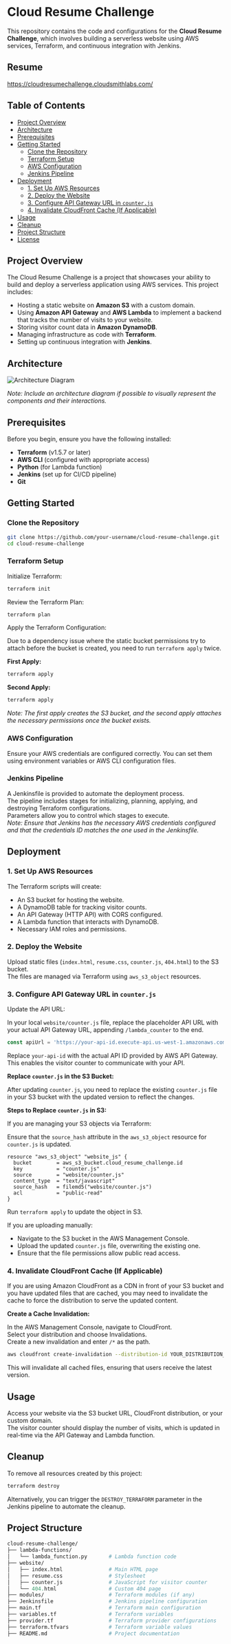 # **Cloud Resume Challenge**

This repository contains the code and configurations for the **Cloud Resume Challenge**, which involves building a serverless website using AWS services, Terraform, and continuous integration with Jenkins.

## **Resume**

https://cloudresumechallenge.cloudsmithlabs.com/

## **Table of Contents**

- [Project Overview](#project-overview)
- [Architecture](#architecture)
- [Prerequisites](#prerequisites)
- [Getting Started](#getting-started)
  - [Clone the Repository](#clone-the-repository)
  - [Terraform Setup](#terraform-setup)
  - [AWS Configuration](#aws-configuration)
  - [Jenkins Pipeline](#jenkins-pipeline)
- [Deployment](#deployment)
  - [1. Set Up AWS Resources](#1-set-up-aws-resources)
  - [2. Deploy the Website](#2-deploy-the-website)
  - [3. Configure API Gateway URL in `counter.js`](#3-configure-api-gateway-url-in-counterjs)
  - [4. Invalidate CloudFront Cache (If Applicable)](#4-invalidate-cloudfront-cache-if-applicable)
- [Usage](#usage)
- [Cleanup](#cleanup)
- [Project Structure](#project-structure)
- [License](#license)

## **Project Overview**

The Cloud Resume Challenge is a project that showcases your ability to build and deploy a serverless application using AWS services. This project includes:

- Hosting a static website on **Amazon S3** with a custom domain.
- Using **Amazon API Gateway** and **AWS Lambda** to implement a backend that tracks the number of visits to your website.
- Storing visitor count data in **Amazon DynamoDB**.
- Managing infrastructure as code with **Terraform**.
- Setting up continuous integration with **Jenkins**.

## **Architecture**

![Architecture Diagram](images/cloudresumegram.png)

*Note: Include an architecture diagram if possible to visually represent the components and their interactions.*

## **Prerequisites**

Before you begin, ensure you have the following installed:

- **Terraform** (v1.5.7 or later)
- **AWS CLI** (configured with appropriate access)
- **Python** (for Lambda function)
- **Jenkins** (set up for CI/CD pipeline)
- **Git**

## **Getting Started**

### **Clone the Repository**

```bash
git clone https://github.com/your-username/cloud-resume-challenge.git
cd cloud-resume-challenge
```

### **Terraform Setup**

Initialize Terraform:

```bash
terraform init
```

Review the Terraform Plan:

```bash
terraform plan
```

Apply the Terraform Configuration:

Due to a dependency issue where the static bucket permissions try to attach before the bucket is created, you need to run `terraform apply` twice.

**First Apply:**

```bash
terraform apply
```

**Second Apply:**

```bash
terraform apply
```

*Note: The first apply creates the S3 bucket, and the second apply attaches the necessary permissions once the bucket exists.*

### **AWS Configuration**

Ensure your AWS credentials are configured correctly. You can set them using environment variables or AWS CLI configuration files.

### **Jenkins Pipeline**

A Jenkinsfile is provided to automate the deployment process.  
The pipeline includes stages for initializing, planning, applying, and destroying Terraform configurations.  
Parameters allow you to control which stages to execute.  
*Note: Ensure that Jenkins has the necessary AWS credentials configured and that the credentials ID matches the one used in the Jenkinsfile.*

## **Deployment**

### 1. Set Up AWS Resources

The Terraform scripts will create:

- An S3 bucket for hosting the website.
- A DynamoDB table for tracking visitor counts.
- An API Gateway (HTTP API) with CORS configured.
- A Lambda function that interacts with DynamoDB.
- Necessary IAM roles and permissions.

### 2. Deploy the Website

Upload static files (`index.html`, `resume.css`, `counter.js`, `404.html`) to the S3 bucket.  
The files are managed via Terraform using `aws_s3_object` resources.

### 3. Configure API Gateway URL in `counter.js`

Update the API URL:

In your local `website/counter.js` file, replace the placeholder API URL with your actual API Gateway URL, appending `/lambda_counter` to the end.

```javascript
const apiUrl = 'https://your-api-id.execute-api.us-west-1.amazonaws.com/lambda_counter';
```

Replace `your-api-id` with the actual API ID provided by AWS API Gateway.  
This enables the visitor counter to communicate with your API.

**Replace `counter.js` in the S3 Bucket:**

After updating `counter.js`, you need to replace the existing `counter.js` file in your S3 bucket with the updated version to reflect the changes.

**Steps to Replace `counter.js` in S3:**

If you are managing your S3 objects via Terraform:

Ensure that the `source_hash` attribute in the `aws_s3_object` resource for `counter.js` is updated.

```hcl
resource "aws_s3_object" "website_js" {
  bucket        = aws_s3_bucket.cloud_resume_challenge.id
  key           = "counter.js"
  source        = "website/counter.js"
  content_type  = "text/javascript"
  source_hash   = filemd5("website/counter.js")
  acl           = "public-read"
}
```

Run `terraform apply` to update the object in S3.

If you are uploading manually:

- Navigate to the S3 bucket in the AWS Management Console.
- Upload the updated `counter.js` file, overwriting the existing one.
- Ensure that the file permissions allow public read access.

### 4. Invalidate CloudFront Cache (If Applicable)

If you are using Amazon CloudFront as a CDN in front of your S3 bucket and you have updated files that are cached, you may need to invalidate the cache to force the distribution to serve the updated content.

**Create a Cache Invalidation:**

In the AWS Management Console, navigate to CloudFront.  
Select your distribution and choose Invalidations.  
Create a new invalidation and enter `/*` as the path.

```bash
aws cloudfront create-invalidation --distribution-id YOUR_DISTRIBUTION_ID --paths "/*"
```

This will invalidate all cached files, ensuring that users receive the latest version.

## **Usage**

Access your website via the S3 bucket URL, CloudFront distribution, or your custom domain.  
The visitor counter should display the number of visits, which is updated in real-time via the API Gateway and Lambda function.

## **Cleanup**

To remove all resources created by this project:

```bash
terraform destroy
```

Alternatively, you can trigger the `DESTROY_TERRAFORM` parameter in the Jenkins pipeline to automate the cleanup.

## **Project Structure**

```graphql
cloud-resume-challenge/
├── lambda-functions/
│   └── lambda_function.py       # Lambda function code
├── website/
│   ├── index.html               # Main HTML page
│   ├── resume.css               # Stylesheet
│   ├── counter.js               # JavaScript for visitor counter
│   └── 404.html                 # Custom 404 page
├── modules/                     # Terraform modules (if any)
├── Jenkinsfile                  # Jenkins pipeline configuration
├── main.tf                      # Terraform main configuration
├── variables.tf                 # Terraform variables
├── provider.tf                  # Terraform provider configurations
├── terraform.tfvars             # Terraform variable values
├── README.md                    # Project documentation
```
